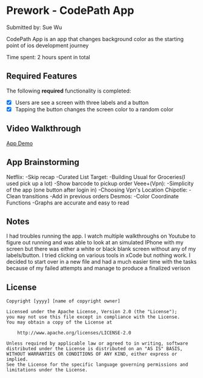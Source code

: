 # Prework - CodePath App

Submitted by: Sue Wu

CodePath App is an app that changes background color as the starting point of ios development journey 

Time spent: 2 hours spent in total

## Required Features

The following **required** functionality is completed:

- [X] Users are see a screen with three labels and a button
- [X] Tapping the button changes the screen color to a random color
 
## Video Walkthrough


<a href="https://imgur.com/1gWa8ve">  App Demo
</a> 

## App Brainstorming
Netflix: 
   -Skip recap
   -Curated List 
Target:
   -Building Usual for Groceries(I used pick up a lot)
   -Show barcode to pickup order
Veee+(Vpn):
   -Simplicity of the app (one button after login in)
   -Choosing Vpn's Location 
Chipotle:
   -Clean transitions
   -Add in previous orders
Desmos:
   -Color Coordinate Functions
   -Graphs are accurate and easy to read
   


## Notes

I had troubles running the app. I watch multiple walkthroughs on Youtube to figure out running and was able to look at an simulated IPhone with my screen but there was either a white or black blank screen without any of my labels/button. I tried clicking on various tools in xCode but nothing work. I decided to start over in a new file and had a much easier time with the tasks because of my failed attempts and manage to produce a finalized verison

## License

    Copyright [yyyy] [name of copyright owner]

    Licensed under the Apache License, Version 2.0 (the "License");
    you may not use this file except in compliance with the License.
    You may obtain a copy of the License at

        http://www.apache.org/licenses/LICENSE-2.0

    Unless required by applicable law or agreed to in writing, software
    distributed under the License is distributed on an "AS IS" BASIS,
    WITHOUT WARRANTIES OR CONDITIONS OF ANY KIND, either express or implied.
    See the License for the specific language governing permissions and
    limitations under the License.
